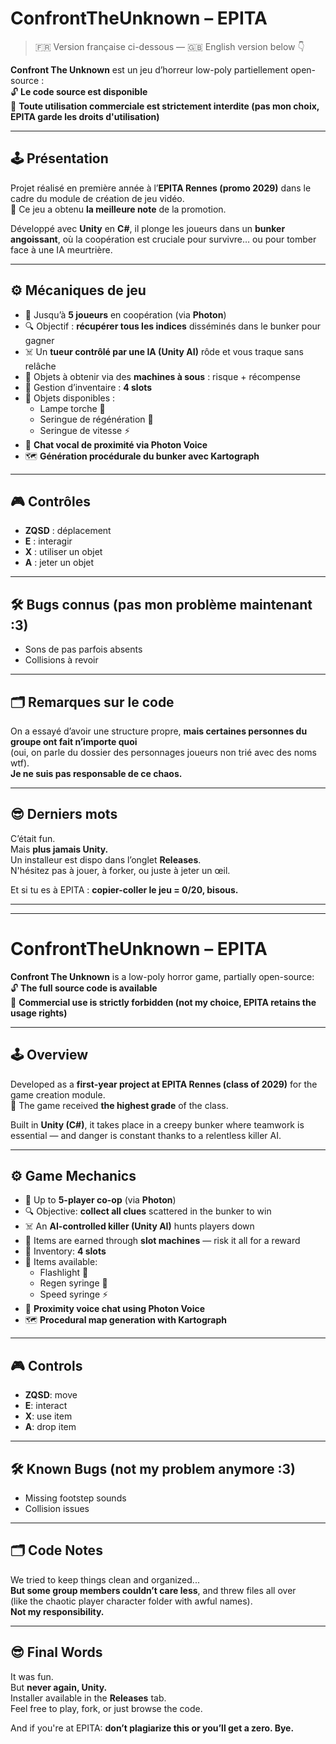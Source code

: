 # ConfrontTheUnknown – EPITA

> 🇫🇷 Version française ci-dessous — 🇬🇧 English version below 👇

**Confront The Unknown** est un jeu d’horreur low-poly partiellement open-source :  
🔓 **Le code source est disponible**  
🚫 **Toute utilisation commerciale est strictement interdite (pas mon choix, EPITA garde les droits d'utilisation)**

---

## 🕹️ Présentation

Projet réalisé en première année à l’**EPITA Rennes (promo 2029)** dans le cadre du module de création de jeu vidéo.  
🎉 Ce jeu a obtenu **la meilleure note** de la promotion.

Développé avec **Unity** en **C#**, il plonge les joueurs dans un **bunker angoissant**, où la coopération est cruciale pour survivre… ou pour tomber face à une IA meurtrière.

---

## ⚙️ Mécaniques de jeu

- 👥 Jusqu’à **5 joueurs** en coopération (via **Photon**)
- 🔍 Objectif : **récupérer tous les indices** disséminés dans le bunker pour gagner
- ☠️ Un **tueur contrôlé par une IA (Unity AI)** rôde et vous traque sans relâche
- 🎰 Objets à obtenir via des **machines à sous** : risque + récompense
- 🧠 Gestion d’inventaire : **4 slots**
- 🧰 Objets disponibles :
  - Lampe torche 🔦
  - Seringue de régénération 💉
  - Seringue de vitesse ⚡
- 🎤 **Chat vocal de proximité via Photon Voice**
- 🗺️ **Génération procédurale du bunker avec Kartograph**

---

## 🎮 Contrôles

- **ZQSD** : déplacement  
- **E** : interagir  
- **X** : utiliser un objet  
- **A** : jeter un objet  

---

## 🛠️ Bugs connus (pas mon problème maintenant :3)

- Sons de pas parfois absents  
- Collisions à revoir  

---

## 🗂️ Remarques sur le code

On a essayé d’avoir une structure propre, **mais certaines personnes du groupe ont fait n’importe quoi**  
(oui, on parle du dossier des personnages joueurs non trié avec des noms wtf).  
**Je ne suis pas responsable de ce chaos.**

---

## 😎 Derniers mots

C’était fun.  
Mais **plus jamais Unity.**  
Un installeur est dispo dans l’onglet **Releases**.  
N'hésitez pas à jouer, à forker, ou juste à jeter un œil.

Et si tu es à EPITA : **copier-coller le jeu = 0/20, bisous.**

---

---

# ConfrontTheUnknown – EPITA

**Confront The Unknown** is a low-poly horror game, partially open-source:  
🔓 **The full source code is available**  
🚫 **Commercial use is strictly forbidden (not my choice, EPITA retains the usage rights)**

---

## 🕹️ Overview

Developed as a **first-year project at EPITA Rennes (class of 2029)** for the game creation module.  
🎉 The game received **the highest grade** of the class.

Built in **Unity (C#)**, it takes place in a creepy bunker where teamwork is essential — and danger is constant thanks to a relentless killer AI.

---

## ⚙️ Game Mechanics

- 👥 Up to **5-player co-op** (via **Photon**)
- 🔍 Objective: **collect all clues** scattered in the bunker to win
- ☠️ An **AI-controlled killer (Unity AI)** hunts players down
- 🎰 Items are earned through **slot machines** — risk it all for a reward
- 🧠 Inventory: **4 slots**
- 🧰 Items available:
  - Flashlight 🔦
  - Regen syringe 💉
  - Speed syringe ⚡
- 🎤 **Proximity voice chat using Photon Voice**
- 🗺️ **Procedural map generation with Kartograph**

---

## 🎮 Controls

- **ZQSD**: move  
- **E**: interact  
- **X**: use item  
- **A**: drop item  

---

## 🛠️ Known Bugs (not my problem anymore :3)

- Missing footstep sounds  
- Collision issues  

---

## 🗂️ Code Notes

We tried to keep things clean and organized...  
**But some group members couldn’t care less**, and threw files all over  
(like the chaotic player character folder with awful names).  
**Not my responsibility.**

---

## 😎 Final Words

It was fun.  
But **never again, Unity.**  
Installer available in the **Releases** tab.  
Feel free to play, fork, or just browse the code.

And if you're at EPITA: **don’t plagiarize this or you’ll get a zero. Bye.**

